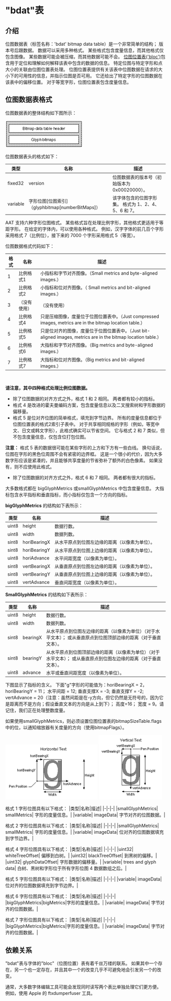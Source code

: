 # "bdat"表
## 介绍
位图数据表（标签名称：'bdat' bitmap data table）是一个非常简单的结构； 版本号后跟数据。 数据可以采用多种格式。 某些格式包含度量信息，而其他格式仅包含图像。 某些数据可能会被压缩，而其他数据可能不会。 [位图位置表('bloc')]()包含用于定位和理解如何解释该表中包含的数据的信息。 特定位图与特定字形和点大小的关联由位图位置表处理。 位图位置表提供有关该表中位图数据在请求的大小下的可用性的信息，并指示位图是否可用。 它还给出了特定字形的位图数据在该表中的偏移位置。 对于等宽字形，位图位置表包含度量信息。

## 位图数据表格式
位图数据表的整体结构如下图所示：

![位图数据表头|字形位图](./images/FF76.gif)

位图数据表头的格式如下：

|类型|名称|描述|
|-|-|-|
|fixed32|version|位图数据表的版本号（初始版本为0x00020000）。|
|variable|字形位图[位图索引]（glyphbitmap[numberBitMaps]）|该字体包含的位图字形集。 格式为 1、2、4、5、6 和 7。|

AAT 支持六种字形位图格式。 某些格式旨在处理比例字形，其他格式更适用于等距字形。 在给定的字体内，可以使用各种格式。 例如，汉字字体的前几百个字形采用格式 7（比例位），接下来的 7000 个字形采用格式 5（等宽）。

位图数据格式代码如下：

|格式|名称|描述|
|-|-|-|
|1|比例格式1|小指标和字节对齐图像。（Small metrics and byte-aligned images.）|
|2|比例格式2|小指标和位对齐图像。（	Small metrics and bit-aligned images.）|
|3|（没有使用）|（没有使用）|
|4|比例格式4|只是压缩图像，度量位于位图位置表中。（Just compressed images, metrics are in the bitmap location table.）|
|5|比例格式5|只是位对齐的图像，度量位于位图位置表中。（Just bit-aligned images, metrics are in the bitmap location table.）|
|6|比例格式6|大指标和字节对齐图像。（Big metrics and byte-aligned images.）|
|7|比例格式7|大指标和位对齐图像。（Big metrics and bit-aligned images.）|

<br>

**请注意，其中四种格式处理比例位图数据。**

* 除了位图数据的对齐方式之外，格式 1 和 2 相同。 两者都有较小的指标。
* 格式 4 是改进的霍夫曼编码方案，包含度量信息以及二叉搜索树和字形数据的偏移量。
* 格式 5 是位对齐位图的简单格式，填充到字节边界。 所有的度量信息都位于位图位置表的格式2索引子表中。 对于共享相同规格的字形（例如，等宽中文、日文或韩文字形），此格式确实可以节省空间。 它与格式 2 和 7 类似，但不包含度量信息，仅包含位打包位图。

**注意：** 格式 5 表的数据很可能在某些字形的上方和下方有一些白线。 换句话说，位图在字形的黑色位周围不会有紧密的边界框。 这是一个很小的代价，因为大多数字形应该是紧凑的，并且能够共享度量的节省弥补了额外的白色像素。 如果没有，则不应使用此格式。

* 除了位图数据的对齐方式之外，格式 6 和 7 相同。 两者都有很大的指标。

大多数格式都在 bigGlyphMetrics 或smallGlyphMetrics 中包含度量信息。 大指标包含水平指标和垂直指标，而小指标仅包含一个方向的指标。

**bigGlyphMetrics** 的结构如下表所示：

|类型|名称|描述|
|-|-|-|
|uint8|height|数据行数。|
|uint8|width|数据列数。|
|sint8|horiBearingX|从水平原点到位图左边缘的距离（以像素为单位）。|
|sint8|horiBearingY|从水平原点到位图上边缘的距离（以像素为单位）。|
|uint8|horiAdvance|水平间距宽度（以像素为单位）。|
|sint8|vertBearingX|从垂直原点到位图左边缘的距离（以像素为单位）。|
|sint8|vertBearingY|从垂直原点到位图上边缘的距离（以像素为单位）。|
|uint8|vertAdvance|垂直间距宽度（以像素为单位）。|

**SmallGlyphMetrics** 的结构如下表所示：

|类型|名称|描述|
|-|-|-|
|uint8| height| 数据行数。|
|uint8| width| 数据列数。|
|sint8|bearingX| 从水平原点到位图左边缘的距离（以像素为单位）（对于水平文本）； 或从垂直原点到位图顶部边缘的距离（对于垂直文本）。|
|sint8|bearingY| 从水平原点到位图顶部边缘的距离（以像素为单位）（对于水平文本）； 或从垂直原点到位图左边缘的距离（对于垂直文本）。|
|uint8| advance| 水平或垂直间距宽度（以像素为单位）。|

下图显示了指标的含义。 下面"g"字形的可能值为：horiBearingX = 2，horiBearingY = 11； 水平间距 = 12; 垂直支撑X = -3; 垂直支撑Y = -2; vertAdvance = 20（注意：虽然间距是在-y方向，但它仍然是无符号的，因为它是距离而不是方向；假设垂直文本的方向是从上到下）； 高度=16； 宽度 = 9。请记住，我们正在处理整数度量。

如果使用smallGlyphMetrics，则必须设置位图位置表的bitmapSizeTable.flags 中的位，以通知缩放器有关度量的方向（使用bitmapFlags）。

![FF212](./images/FF212.gif)
![FF213](./images/FF213.gif)

格式 1 字形位图具有以下格式：
|类型|名称|描述|
|-|-|-|
|smallGlyphMetrics|	smallMetrics| 字形的度量信息。|
|variable|	imageData| 字节对齐的位图数据。|

格式 2 字形位图具有以下格式：
|类型|名称|描述|
|-|-|-|
|smallGlyphMetrics|	smallMetrics| 字形的度量信息。|
|variable|	imageData| 位对齐的位图数据填充到字节边界。|

格式 4 字形位图具有以下格式：
|类型|名称|描述|
|-|-|-|
|uint32|	whiteTreeOffset|	偏移到白树。|
|uint32|	blackTreeOffset|	到黑树的偏移。|
|uint32|	glyphDataOffset|	字形数据的偏移量。|
|variable|	trees and glyph data|	白树、黑树和字形位于所有字形位图 4 数据数组之后。|

格式 5 字形位图具有以下格式：
|类型|名称|描述|
|-|-|-|
|variable|	imageData| 位对齐的位图数据填充到字节边界。|

格式 6 字形位图具有以下格式：
|类型|名称|描述|
|-|-|-|
|bigGlyphMetrics|bigMetrics|字形的度量信息。|
|variable|	imageData| 字节对齐的位图数据。|

格式 7 字形位图具有以下格式：
|类型|名称|描述|
|-|-|-|
|bigGlyphMetrics|bigMetrics|字形的度量信息。|
|variable|	imageData| 字节对齐的位图数据。|

## 依赖关系
"bdat"表与字体的"bloc"（位图位置）表有着千丝万缕的联系。 如果其中一个存在，另一个也一定存在，并且其中一个的改变几乎不可避免地会引发另一个的改变。

通常，大多数字体编辑工具可能会发现同时读写两个表比单独处理它们更方便。 例如，使用 Apple 的 ftxdumperfuser 工具。